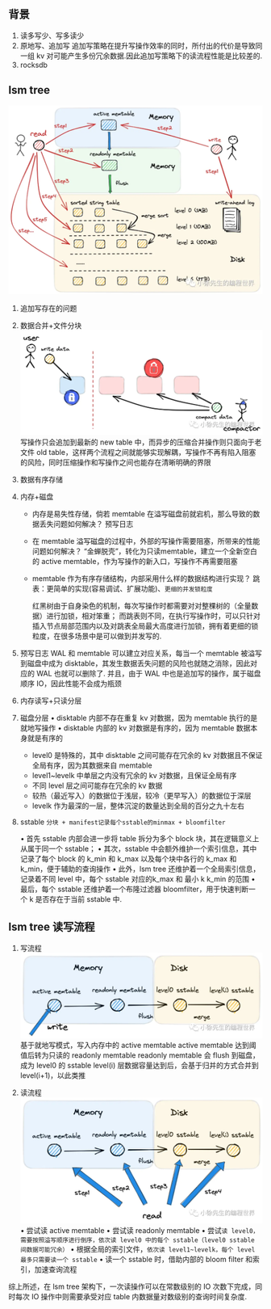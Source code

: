 ## 背景

1. 读多写少、写多读少
2. 原地写、追加写
   追加写策略在提升写操作效率的同时，所付出的代价是导致同一组 kv 对可能产生多份冗余数据.因此追加写策略下的读流程性能是比较差的.
3. rocksdb

## lsm tree

![alt text](image-1.png)

1. 追加写存在的问题
2. 数据合并+文件分块
   ![alt text](image.png)
   写操作只会追加到最新的 new table 中，而异步的压缩合并操作则只面向于老文件 old table，这样两个流程之间就能够实现解耦，写操作不再有陷入阻塞的风险，同时压缩操作和写操作之间也能存在清晰明确的界限
3. 数据有序存储
4. 内存+磁盘

   - 内存是易失性存储，倘若 memtable 在溢写磁盘前就宕机，那么导致的数据丢失问题如何解决？
     预写日志
   - 在 memtable 溢写磁盘的过程中，外部的写操作需要阻塞，所带来的性能问题如何解决？
     “金蝉脱壳”，转化为只读memtable，建立一个全新空白的 active memtable，作为写操作的新入口，写操作不再需要阻塞
   - memtable 作为有序存储结构，内部采用什么样的数据结构进行实现？
     跳表：更简单的实现(容易调试、扩展功能)、`更细的并发锁粒度`

     红黑树由于自身染色的机制，每次写操作时都需要对对整棵树的（全量数据）进行加锁，相对笨重；
     而跳表则不同，在执行写操作时，可以只针对插入节点局部范围内以及对跳表全局最大高度进行加锁，拥有着更细的锁粒度，在很多场景中是可以做到并发写的.

5. 预写日志
   WAL 和 memtable 可以建立对应关系，每当一个 memtable 被溢写到磁盘中成为 disktable，其发生数据丢失问题的风险也就随之消除，因此对应的 WAL 也就可以删除了. 并且，由于 WAL 中也是追加写的操作，属于磁盘顺序 IO，因此性能不会成为瓶颈
6. 内存读写+只读分层
7. 磁盘分层
   • disktable 内部不存在重复 kv 对数据，因为 memtable 执行的是就地写操作
   • disktable 内部的 kv 对数据是有序的，因为 memtable 数据本身就是有序的

   - level0 是特殊的，其中 disktable 之间可能存在冗余的 kv 对数据且不保证全局有序，因为其数据来自 memtable
   - level1~levelk 中单层之内没有冗余的 kv 对数据，且保证全局有序
   - 不同 level 层之间可能存在冗余的 kv 数据
   - 较热（最近写入）的数据位于浅层，较冷（更早写入）的数据位于深层
   - levelk 作为最深的一层，整体沉淀的数量达到全局的百分之九十左右

8. sstable
   `分块 + manifest记录每个sstable的minmax + bloomfilter`

   • 首先 sstable 内部会进一步将 table 拆分为多个 block 块，其在逻辑意义上从属于同一个 sstable；
   • 其次，sstable 中会额外维护一个索引信息，其中记录了每个 block 的 k_min 和 k_max 以及每个块中各行的 k_max 和 k_min，便于辅助的查询操作
   • 此外，lsm tree 还维护着一个全局索引信息，记录着不同 level 中，每个 sstable 对应的k_max 和 最小 k k_min 的范围
   • 最后，每个 sstable 还维护着一个布隆过滤器 bloomfilter，用于快速判断一个 k 是否存在于当前 sstable 中.

## lsm tree 读写流程

1. 写流程
   ![alt text](image-2.png)
   基于就地写模式，写入内存中的 active memtable
   active memtable 达到阈值后转为只读的 readonly memtable
   readonly memtable 会 flush 到磁盘，成为 level0 的 sstable
   level(i) 层数据容量达到后，会基于归并的方式合并到 level(i+1)，以此类推

2. 读流程
   ![alt text](image-3.png)
   • 尝试读 active memtable
   • 尝试读 readonly memtable
   • 尝试`读 level0，需要按照溢写顺序进行倒序，依次读 level0 中的每个 sstable（level0 sstable 间数据可能冗余）`
   • 根据全局的索引文件，`依次读 level1~levelk，每个 level 最多只需要读一个 sstable`
   • 读一个 sstable 时，借助内部的 bloom filter 和索引，加速查询流程

综上所述，在 lsm tree 架构下，一次读操作可以在常数级别的 IO 次数下完成，同时每次 IO 操作中则需要承受对应 table 内数据量对数级别的查询时间复杂度.
